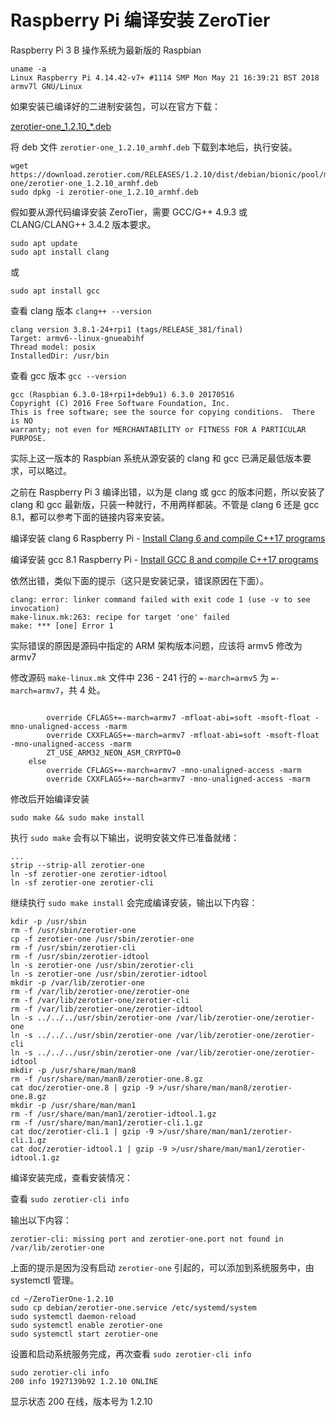 # Raspberry Pi 编译安装 ZeroTier

Raspberry Pi 3 B 操作系统为最新版的 Raspbian

```
uname -a
Linux Raspberry Pi 4.14.42-v7+ #1114 SMP Mon May 21 16:39:21 BST 2018 armv7l GNU/Linux
```

如果安装已编译好的二进制安装包，可以在官方下载：

[zerotier-one_1.2.10_*.deb](https://download.zerotier.com/RELEASES/1.2.10/dist/debian/bionic/pool/main/z/zerotier-one/)

将 deb 文件 ```zerotier-one_1.2.10_armhf.deb``` 下载到本地后，执行安装。

```
wget https://download.zerotier.com/RELEASES/1.2.10/dist/debian/bionic/pool/main/z/zerotier-one/zerotier-one_1.2.10_armhf.deb
sudo dpkg -i zerotier-one_1.2.10_armhf.deb
```

假如要从源代码编译安装 ZeroTier，需要 GCC/G++ 4.9.3 或 CLANG/CLANG++ 3.4.2 版本要求。

``` 
sudo apt update
sudo apt install clang
```
或

```
sudo apt install gcc
```

查看 clang 版本 ```clang++ --version```

```
clang version 3.8.1-24+rpi1 (tags/RELEASE_381/final)
Target: armv6--linux-gnueabihf
Thread model: posix
InstalledDir: /usr/bin
```

查看 gcc 版本 ```gcc --version```

```
gcc (Raspbian 6.3.0-18+rpi1+deb9u1) 6.3.0 20170516
Copyright (C) 2016 Free Software Foundation, Inc.
This is free software; see the source for copying conditions.  There is NO
warranty; not even for MERCHANTABILITY or FITNESS FOR A PARTICULAR PURPOSE.
```

实际上这一版本的 Raspbian 系统从源安装的 clang 和 gcc 已满足最低版本要求，可以略过。 

之前在 Raspberry Pi 3 编译出错，以为是 clang 或 gcc 的版本问题，所以安装了 clang 和 gcc 最新版，只装一种就行，不用两样都装。不管是 clang 6 还是 gcc 8.1，都可以参考下面的链接内容来安装。

编译安装 clang 6 Raspberry Pi - [Install Clang 6 and compile C++17 programs](https://solarianprogrammer.com/2018/04/22/raspberry-pi-raspbian-install-clang-compile-cpp-17-programs/)

编译安装 gcc 8.1 Raspberry Pi - [Install GCC 8 and compile C++17 programs](https://solarianprogrammer.com/2017/12/08/raspberry-pi-raspbian-install-gcc-compile-cpp-17-programs/)

依然出错，类似下面的提示（这只是安装记录，错误原因在下面）。

```
clang: error: linker command failed with exit code 1 (use -v to see invocation)
make-linux.mk:263: recipe for target 'one' failed
make: *** [one] Error 1
```

实际错误的原因是源码中指定的 ARM 架构版本问题，应该将 armv5 修改为 armv7

修改源码 ```make-linux.mk``` 文件中 236 - 241 行的 ```=-march=armv5``` 为 ```=-march=armv7```，共 4 处。

```vi make-linux.mk
```

```
		override CFLAGS+=-march=armv7 -mfloat-abi=soft -msoft-float -mno-unaligned-access -marm
		override CXXFLAGS+=-march=armv7 -mfloat-abi=soft -msoft-float -mno-unaligned-access -marm
		ZT_USE_ARM32_NEON_ASM_CRYPTO=0
	else
		override CFLAGS+=-march=armv7 -mno-unaligned-access -marm
		override CXXFLAGS+=-march=armv7 -mno-unaligned-access -marm
```    

修改后开始编译安装

```
sudo make && sudo make install
```

执行 ```sudo make``` 会有以下输出，说明安装文件已准备就绪：

```
...
strip --strip-all zerotier-one
ln -sf zerotier-one zerotier-idtool
ln -sf zerotier-one zerotier-cli
```

继续执行 ```sudo make install``` 会完成编译安装，输出以下内容：

```
kdir -p /usr/sbin
rm -f /usr/sbin/zerotier-one
cp -f zerotier-one /usr/sbin/zerotier-one
rm -f /usr/sbin/zerotier-cli
rm -f /usr/sbin/zerotier-idtool
ln -s zerotier-one /usr/sbin/zerotier-cli
ln -s zerotier-one /usr/sbin/zerotier-idtool
mkdir -p /var/lib/zerotier-one
rm -f /var/lib/zerotier-one/zerotier-one
rm -f /var/lib/zerotier-one/zerotier-cli
rm -f /var/lib/zerotier-one/zerotier-idtool
ln -s ../../../usr/sbin/zerotier-one /var/lib/zerotier-one/zerotier-one
ln -s ../../../usr/sbin/zerotier-one /var/lib/zerotier-one/zerotier-cli
ln -s ../../../usr/sbin/zerotier-one /var/lib/zerotier-one/zerotier-idtool
mkdir -p /usr/share/man/man8
rm -f /usr/share/man/man8/zerotier-one.8.gz
cat doc/zerotier-one.8 | gzip -9 >/usr/share/man/man8/zerotier-one.8.gz
mkdir -p /usr/share/man/man1
rm -f /usr/share/man/man1/zerotier-idtool.1.gz
rm -f /usr/share/man/man1/zerotier-cli.1.gz
cat doc/zerotier-cli.1 | gzip -9 >/usr/share/man/man1/zerotier-cli.1.gz
cat doc/zerotier-idtool.1 | gzip -9 >/usr/share/man/man1/zerotier-idtool.1.gz
```

编译安装完成，查看安装情况：

查看 ```sudo zerotier-cli info```

输出以下内容：

```
zerotier-cli: missing port and zerotier-one.port not found in /var/lib/zerotier-one
```
上面的提示是因为没有启动 ```zerotier-one``` 引起的，可以添加到系统服务中，由 systemctl 管理。

```
cd ~/ZeroTierOne-1.2.10
sudo cp debian/zerotier-one.service /etc/systemd/system
sudo systemctl daemon-reload
sudo systemctl enable zerotier-one
sudo systemctl start zerotier-one
```
设置和启动系统服务完成，再次查看 ```sudo zerotier-cli info```

```
sudo zerotier-cli info
200 info 1927139b92 1.2.10 ONLINE
```

显示状态 200 在线，版本号为 1.2.10
